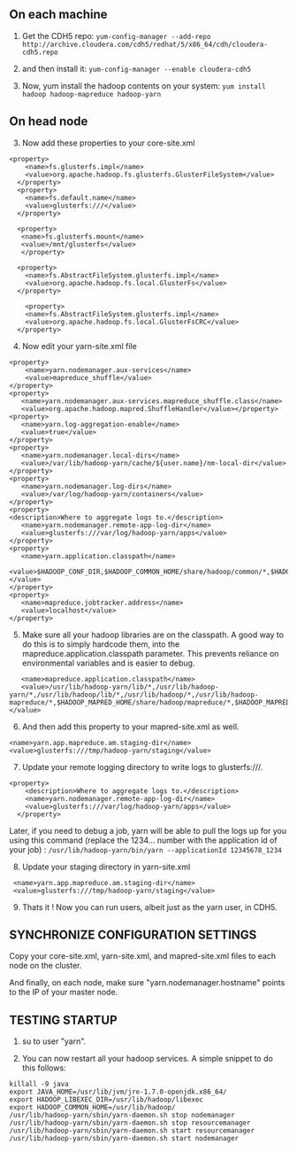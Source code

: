 ## On each machine ## 

1) Get the CDH5 repo: `yum-config-manager --add-repo http://archive.cloudera.com/cdh5/redhat/5/x86_64/cdh/cloudera-cdh5.repo`
    
2) and then install it: `yum-config-manager --enable cloudera-cdh5`

3) Now, yum install the hadoop contents on your system: `yum install hadoop hadoop-mapreduce hadoop-yarn`
    
## On head node ##

3) Now add these properties to your core-site.xml 

```
<property>
    <name>fs.glusterfs.impl</name>
    <value>org.apache.hadoop.fs.glusterfs.GlusterFileSystem</value>
  </property>
  <property>
    <name>fs.default.name</name>
    <value>glusterfs:///</value>
  </property>

  <property>
   <name>fs.glusterfs.mount</name>
   <value>/mnt/glusterfs</value>
   </property>

  <property>
    <name>fs.AbstractFileSystem.glusterfs.impl</name>
    <value>org.apache.hadoop.fs.local.GlusterFs</value>
  </property>

    <property>
    <name>fs.AbstractFileSystem.glusterfs.impl</name>
    <value>org.apache.hadoop.fs.local.GlusterFsCRC</value>
  </property>
```

4) Now edit your yarn-site.xml file


```
<property>
    <name>yarn.nodemanager.aux-services</name>
    <value>mapreduce_shuffle</value>
</property>
<property>
   <name>yarn.nodemanager.aux-services.mapreduce_shuffle.class</name>
   <value>org.apache.hadoop.mapred.ShuffleHandler</value></property>
<property>
   <name>yarn.log-aggregation-enable</name>
   <value>true</value>
</property>
<property>
   <name>yarn.nodemanager.local-dirs</name>
   <value>/var/lib/hadoop-yarn/cache/${user.name}/nm-local-dir</value>
</property>
<property>
   <name>yarn.nodemanager.log-dirs</name>
   <value>/var/log/hadoop-yarn/containers</value>
</property>
<property>
<description>Where to aggregate logs to.</description>
   <name>yarn.nodemanager.remote-app-log-dir</name>
   <value>glusterfs:///var/log/hadoop-yarn/apps</value>
</property>
<property>
   <name>yarn.application.classpath</name>
   <value>$HADOOP_CONF_DIR,$HADOOP_COMMON_HOME/share/hadoop/common/*,$HADOOP_COMMON_HOME/share/hadoop/common/lib/*,$HADOOP_YARN_HOME/share/hadoop/yarn/*,$HADOOP_YARN_HOME/share/hadoop/yarn/lib/*</value>
</property>
<property>
   <name>mapreduce.jobtracker.address</name>
   <value>localhost</value>
</property>
```

5) Make sure all your hadoop libraries are on the classpath.  A good way to do this is to simply hardcode them, into the mapreduce.application.classpath parameter.  This prevents reliance on environmental variables and is easier to debug.  

```
   <name>mapreduce.application.classpath</name>
   <value>/usr/lib/hadoop-yarn/lib/*,/usr/lib/hadoop-yarn/*,/usr/lib/hadoop/lib/*,/usr/lib/hadoop/*,/usr/lib/hadoop-mapreduce/*,$HADOOP_MAPRED_HOME/share/hadoop/mapreduce/*,$HADOOP_MAPRED_HOME/lib/*</value>
```

6) And then add this property to your mapred-site.xml as well.

```
<name>yarn.app.mapreduce.am.staging-dir</name>
<value>glusterfs:///tmp/hadoop-yarn/staging</value>

```

7) Update your remote logging directory to write logs to glusterfs:///.  


```
<property>
    <description>Where to aggregate logs to.</description>
    <name>yarn.nodemanager.remote-app-log-dir</name>
    <value>glusterfs:///var/log/hadoop-yarn/apps</value>
  </property>
```

Later, if you need to debug a job, yarn will be able to pull the logs up for you using this command (replace the 1234... number with the application id of your job) : `/usr/lib/hadoop-yarn/bin/yarn --applicationId 12345678_1234 `

8) Update your staging directory in yarn-site.xml

```
 <name>yarn.app.mapreduce.am.staging-dir</name>
 <value>glusterfs:///tmp/hadoop-yarn/staging</value>
```

9) Thats it ! Now you can run users, albeit just as the yarn user, in CDH5.  

## SYNCHRONIZE CONFIGURATION SETTINGS

Copy your core-site.xml, yarn-site.xml, and mapred-site.xml files to each node on the cluster.

And finally, on each node, make sure "yarn.nodemanager.hostname" points to the IP of your master node.

## TESTING STARTUP 

1) su to user "yarn".

2) You can now restart all your hadoop services.   A simple snippet to do this follows:

```
killall -9 java
export JAVA_HOME=/usr/lib/jvm/jre-1.7.0-openjdk.x86_64/ 
export HADOOP_LIBEXEC_DIR=/usr/lib/hadoop/libexec
export HADOOP_COMMON_HOME=/usr/lib/hadoop/
/usr/lib/hadoop-yarn/sbin/yarn-daemon.sh stop nodemanager
/usr/lib/hadoop-yarn/sbin/yarn-daemon.sh stop resourcemanager 
/usr/lib/hadoop-yarn/sbin/yarn-daemon.sh start resourcemanager
/usr/lib/hadoop-yarn/sbin/yarn-daemon.sh start nodemanager 

```

